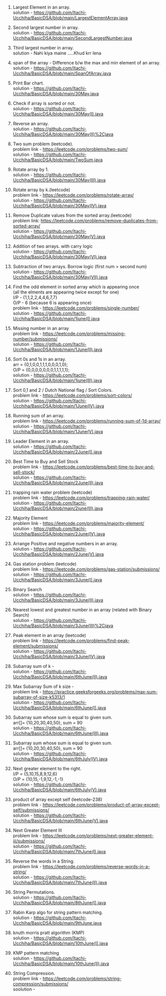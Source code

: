 1. Largest Element in an array.<br>
    solution - https://github.com/Itachi-Ucchiha/BasicDSA/blob/main/LargestElementArray.java<br>
    
2. Second largest number in array.<br>
    solution - https://github.com/Itachi-Ucchiha/BasicDSA/blob/main/SecondLargestNumber.java<br>
    
3. Third largest number in array.<br>
    solution - Nahi kiya maine .....Khud krr lena <br>
    
4. span of the array - Difference b/w the max and min element of an array.<br>
    solution - https://github.com/Itachi-Ucchiha/BasicDSA/blob/main/SpanOfArray.java<br>
    
5. Print Bar chart.<br>
    solution - https://github.com/Itachi-Ucchiha/BasicDSA/blob/main/30May.java<br>
    
6. Check if array is sorted or not.<br>
    solution - https://github.com/Itachi-Ucchiha/BasicDSA/blob/main/30May(I).java<br>
    
7. Reverse an array.<br>
    solution -  https://github.com/Itachi-Ucchiha/BasicDSA/blob/main/30May(II)%2Cjava<br>

8. Two sum problem (leetcode).<br>
    problem link - https://leetcode.com/problems/two-sum/<br>
    solution - https://github.com/Itachi-Ucchiha/BasicDSA/blob/main/TwoSum.java<br>

9. Rotate array by 1.<br>
    solution - https://github.com/Itachi-Ucchiha/BasicDSA/blob/main/30May(III).java<br>

10. Rotate array by k.(leetcode)<br>
    problem link - https://leetcode.com/problems/rotate-array/<br>
    solution - https://github.com/Itachi-Ucchiha/BasicDSA/blob/main/30May(IV).java<br>

11. Remove Duplicate values from the sorted array.(leetcode)<br>
    problem link: https://leetcode.com/problems/remove-duplicates-from-sorted-array/<br>
    solution - https://github.com/Itachi-Ucchiha/BasicDSA/blob/main/30May(V).java<br>
    
12. Addition of two arrays. with carry logic <br>
    solution - https://github.com/Itachi-Ucchiha/BasicDSA/blob/main/30May(VI).java<br>
    
13. Subtraction of two arrays. Borrow logic (first num > second num)<br>
    solution - https://github.com/Itachi-Ucchiha/BasicDSA/blob/main/30May(VII).java<br>
    
14. Find the odd element in sorted array which is appearing once <br>
        (all the elments are appearing twice except for one)<br>
        I/P - {1,1,2,2,4,4,6,7,7}<br>
        O/P - 6 (because 6 is appearing once)<br>
    problem link - https://leetcode.com/problems/single-number/ <br>
    solution - https://github.com/Itachi-Ucchiha/BasicDSA/blob/main/1june(I).java <br>
    
15. Missing number in an array<br>
    problem link - https://leetcode.com/problems/missing-number/submissions/  <br>
    solution - https://github.com/Itachi-Ucchiha/BasicDSA/blob/main/1June(II).java  <br>
    
16. Sort 0s and 1s in an array.<br>
        arr = {0,1,0,0,1,1,1,0,0,0,1,0};<br>
        O/P = {0,0,0,0,0,0,0,1,1,1,1,1};<br>
    solution - https://github.com/Itachi-Ucchiha/BasicDSA/blob/main/1june(III).java <br>

17. Sort 0,1 and 2 / Dutch National flag / Sort Colors.<br>
    problem link - https://leetcode.com/problems/sort-colors/   <br>
    solution - https://github.com/Itachi-Ucchiha/BasicDSA/blob/main/1June(IV).java

18. Running sum of an array. <br>
    problem link - https://leetcode.com/problems/running-sum-of-1d-array/ <br>
    solution - https://github.com/Itachi-Ucchiha/BasicDSA/blob/main/1June(V).java <br>
    
19. Leader Element in an array. <br>
    solution - https://github.com/Itachi-Ucchiha/BasicDSA/blob/main/2June(I).java   <br>

20. Best Time to Buy and Sell Stock <br>
    problem link - https://leetcode.com/problems/best-time-to-buy-and-sell-stock/ <br>
    solution - https://github.com/Itachi-Ucchiha/BasicDSA/blob/main/2June(II).java <br>

21. trapping rain water problem (leetcode)<br>
    problem link - https://leetcode.com/problems/trapping-rain-water/   <br>
    solution - https://github.com/Itachi-Ucchiha/BasicDSA/blob/main/2june(III).java <br>

22. Majority Element <br>
    problem link - https://leetcode.com/problems/majority-element/ <br>
    solution - https://github.com/Itachi-Ucchiha/BasicDSA/blob/main/2June(IV).java <br>

23. Arrange Positive and negative numbers in an array. <br>
    solution - https://github.com/Itachi-Ucchiha/BasicDSA/blob/main/2June(V).java <br>
    
24. Gas station problem (leetcode)<br>
    problem link - https://leetcode.com/problems/gas-station/submissions/  <br>
    solution - https://github.com/Itachi-Ucchiha/BasicDSA/blob/main/3June(I).java <br>

25. Binary Search <br>
    solution - https://github.com/Itachi-Ucchiha/BasicDSA/blob/main/3June(II).java <br>

26. Nearest lowest and greatest number in an array (related with Binary Search) <br>
    solution - https://github.com/Itachi-Ucchiha/BasicDSA/blob/main/3June(III)%2Cjava <br>

27. Peak element in an array (leetcode) <br>
    problem link - https://leetcode.com/problems/find-peak-element/submissions/ <br>
    solution - https://github.com/Itachi-Ucchiha/BasicDSA/blob/main/3June(IV).java <br>

28. Subarray sum of k - <br>
    solution - https://github.com/Itachi-Ucchiha/BasicDSA/blob/main/6thJune(II).java <br>

29. Max Subarray Sum of k size - <br>
    problem link - https://practice.geeksforgeeks.org/problems/max-sum-subarray-of-size-k5313/1 <br>
    solution - https://github.com/Itachi-Ucchiha/BasicDSA/blob/main/6thJune(I).java <br>

30. Subarray sum whose sum is equal to given sum.<br>
        arr[]= {10,20,30,40,50}, sum = 90 <br>
    solution - https://github.com/Itachi-Ucchiha/BasicDSA/blob/main/6thJune(III).java <br>

31.  Subarray sum whose sum is equal to given sum.<br>
        arr[]= {10,20,30,40,50}, sum = 90 <br>
     solution - https://github.com/Itachi-Ucchiha/BasicDSA/blob/main/6thJuly(IV).java <br>

32. Next greater element to the right. <br>
    I/P = {5,10,15,8,9,12,6} <br>
    O/P = {10,15,-1,9,12,-1,-1}  <br>
    solution - https://github.com/Itachi-Ucchiha/BasicDSA/blob/main/6thJuly(V).java <br>

33. product of array except self  (leetcode-238) <br>
    problem link - https://leetcode.com/problems/product-of-array-except-self/submissions/ <br>
    solution - https://github.com/Itachi-Ucchiha/BasicDSA/blob/main/6thJune(V).java <br>
    
34. Next Greater Element III <br>
    problem link - https://leetcode.com/problems/next-greater-element-iii/submissions/ <br>
    solution - https://github.com/Itachi-Ucchiha/BasicDSA/blob/main/7thJune(I).java <br>

35. Reverse the words in a String. <br>
    problem link - https://leetcode.com/problems/reverse-words-in-a-string/ <br>
    solution - https://github.com/Itachi-Ucchiha/BasicDSA/blob/main/7thJune(II).java <br>

36. String Permutations. <br>
    solution - https://github.com/Itachi-Ucchiha/BasicDSA/blob/main/8thJune(I).java <br>

37. Rabin Karp algo for string pattern matching. <br>
    solution - https://github.com/Itachi-Ucchiha/BasicDSA/blob/main/9thJune.java <br>

38. knuth morris pratt algorithm (KMP) <br>
    solution  - https://github.com/Itachi-Ucchiha/BasicDSA/blob/main/10thJune(I).java <br>

39. KMP pattern matching <br>
    solution - https://github.com/Itachi-Ucchiha/BasicDSA/blob/main/10thJune(II).java <br>

40. String Compression. <br>
    problem link - https://leetcode.com/problems/string-compression/submissions/ <br>
    soolution - 
